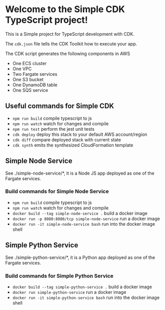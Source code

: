 # Welcome to the Simple CDK TypeScript project!

This is a Simple project for TypeScript development with CDK.

The `cdk.json` file tells the CDK Toolkit how to execute your app.

The CDK script generates the following components in AWS

 * One ECS cluster
 * One VPC
 * Two Fargate services
 * One S3 bucket
 * One DynamoDB table
 * One SQS service

## Useful commands for Simple CDK

 * `npm run build`   compile typescript to js
 * `npm run watch`   watch for changes and compile
 * `npm run test`    perform the jest unit tests
 * `cdk deploy`      deploy this stack to your default AWS account/region
 * `cdk diff`        compare deployed stack with current state
 * `cdk synth`       emits the synthesized CloudFormation template

## Simple Node Service
See ./simple-node-service/*, it is a Node JS app deployed as one of the Fargate services.

### Build commands for Simple Node Service
 * `npm run build`                                      compile typescript to js
 * `npm run watch`                                      watch for changes and compile
 * `docker build --tag simple-node-service .`           build a docker image
 * `docker run -p 8080:8080/tcp simple-node-service`    run a docker image
 * `docker run -it simple-node-service bash`            run into the docker image shell

## Simple Python Service
See ./simple-python-service/*, it is a Python app deployed as one of the Fargate services.

### Build commands for Simple Python Service
 * `docker build --tag simple-python-service .` build a docker image
 * `docker run simple-python-service`           run a docker image
 * `docker run -it simple-python-service bash`  run into the docker image shell
